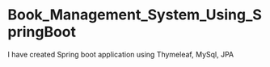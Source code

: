 # Book_Management_System_Using_SpringBoot
I have created Spring boot application using Thymeleaf, MySql, JPA
